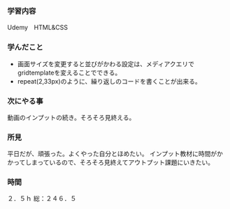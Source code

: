  ### 学習内容
 Udemy　HTML&CSS
 ### 学んだこと
 - 画面サイズを変更すると並びがかわる設定は、メディアクエリでgridtemplateを変えることでできる。
 - repeat(2,33px)のように、繰り返しのコードを書くことが出来る。
 ### 次にやる事
 動画のインプットの続き。そろそろ見終える。
 ### 所見
 平日だが、頑張った。よくやった自分とほめたい。
 インプット教材に時間がかかってしまっているので、そろそろ見終えてアウトプット課題にいきたい。
 ### 時間
 ２．５ｈ
 総：２４６．５
